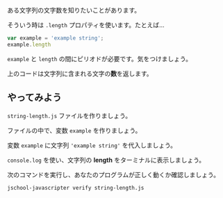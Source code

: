 ある文字列の文字数を知りたいことがあります。

そういう時は `.length` プロパティを使います。たとえば...

```js
var example = 'example string';
example.length
```

`example` と `length` の間にピリオドが必要です。気をつけましょう。

上のコードは文字列に含まれる文字の**数**を返します。

## やってみよう

`string-length.js` ファイルを作りましょう。

ファイルの中で、変数 `example` を作りましょう。

変数 `example` に文字列 `'example string'` を代入しましょう。

`console.log` を使い、文字列の **length** をターミナルに表示しましょう。

次のコマンドを実行し、あなたのプログラムが正しく動くか確認しましょう。

`jschool-javascripter verify string-length.js`
